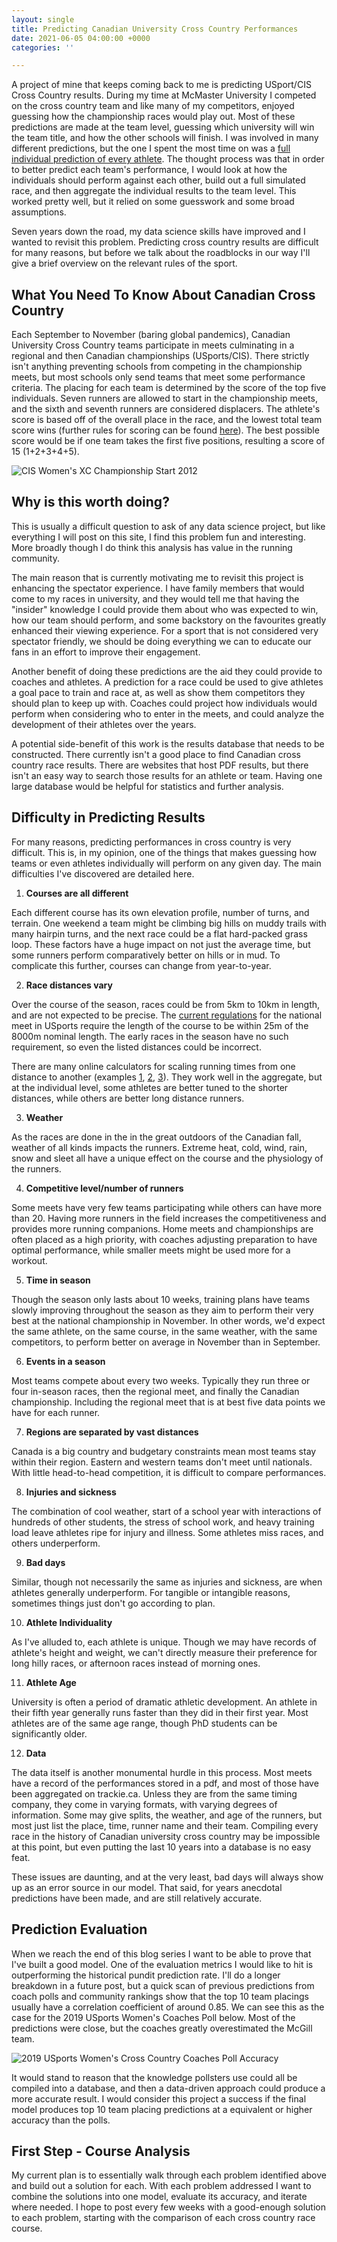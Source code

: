 ```yaml
---
layout: single
title: Predicting Canadian University Cross Country Performances
date: 2021-06-05 04:00:00 +0000
categories: ''

---
```

A project of mine that keeps coming back to me is predicting USport/CIS Cross Country results. During my time at McMaster University I competed on the cross country team and like many of my competitors, enjoyed guessing how the championship races would play out. Most of these predictions are made at the team level, guessing which university will win the team title, and how the other schools will finish. I was involved in many different predictions, but the one I spent the most time on was a [full individual prediction of every athlete](https://web.archive.org/web/20131105103135/http://www.trackie.com/track-and-field/Forum/cis-and-conference-individual-team-predictor/9714/1/ "CIS and Conference Individual Team Predictor"). The thought process was that in order to better predict each team's performance, I would look at how the individuals should perform against each other, build out a full simulated race, and then aggregate the individual results to the team level. This worked pretty well, but it relied on some guesswork and some broad assumptions.

Seven years down the road, my data science skills have improved and I wanted to revisit this problem. Predicting cross country results are difficult for many reasons, but before we talk about the roadblocks in our way I'll give a brief overview on the relevant rules of the sport.

## What You Need To Know About Canadian Cross Country

Each September to November (baring global pandemics), Canadian University Cross Country teams participate in meets culminating in a regional and then Canadian championships (USports/CIS). There strictly isn't anything preventing schools from competing in the championship meets, but most schools only send teams that meet some performance criteria. The placing for each team is determined by the score of the top five individuals. Seven runners are allowed to start in the championship meets, and the sixth and seventh runners are considered displacers. The athlete's score is based off of the overall place in the race, and the lowest total team score wins (further rules for scoring can be found [here](https://usports.ca/uploads/hq/Playing_Regs/2020-21/200721_Playing_Regulations_Cross_Country_%28W%26M%29_ENG.pdf)). The best possible score would be if one team takes the first five positions, resulting a score of 15 (1+2+3+4+5).

![](/uploads/cis2012wxc.gif "CIS Women's XC Championship Start 2012")

## Why is this worth doing?

This is usually a difficult question to ask of any data science project, but like everything I will post on this site, I find this problem fun and interesting.  More broadly though I do think this analysis has value in the running community.

The main reason that is currently motivating me to revisit this project is enhancing the spectator experience. I have family members that would come to my races in university, and they would tell me that having the "insider" knowledge I could provide them about who was expected to win, how our team should perform, and some backstory on the favourites greatly enhanced their viewing experience. For a sport that is not considered very spectator friendly, we should be doing everything we can to educate our fans in an effort to improve their engagement.

Another benefit of doing these predictions are the aid they could provide to coaches and athletes. A prediction for a race could be used to give athletes a goal pace to train and race at, as well as show them competitors they should plan to keep up with. Coaches could project how individuals would perform when considering who to enter in the meets, and could analyze the development of their athletes over the years.

A potential side-benefit of this work is the results database that needs to be constructed. There currently isn't a good place to find Canadian cross country race results. There are websites that host PDF results, but there isn't an easy way to search those results for an athlete or team. Having one large database would be helpful for statistics and further analysis.

## Difficulty in Predicting Results

For many reasons, predicting performances in cross country is very difficult. This is, in my opinion, one of the things that makes guessing how teams or even athletes individually will perform on any given day. The main difficulties I've discovered are detailed here.

1. **Courses are all different**

Each different course has its own elevation profile, number of turns, and terrain. One weekend a team might be climbing big hills on muddy trails with many hairpin turns, and the next race could be a flat hard-packed grass loop. These factors have a huge impact on not just the average time, but some runners perform comparatively better on hills or in mud. To complicate this further, courses can change from year-to-year.

2. **Race distances vary**

Over the course of the season, races could be from 5km to 10km in length, and are not expected to be precise. The [current regulations](https://usports.ca/uploads/hq/Playing_Regs/2020-21/200721_Playing_Regulations_Cross_Country_%28W%26M%29_ENG.pdf "USports XC Regulations") for the national meet in USports require the length of the course to be within 25m of the 8000m nominal length. The early races in the season have no such requirement, so even the listed distances could be incorrect.

There are many online calculators for scaling running times from one distance to another (examples [1](), [2](https://runsmartproject.com/calculator/), [3](https://lukehumphreyrunning.com/hmmcalculator/race_equivalency_calculator.php)). They work well in the aggregate, but at the individual level, some athletes are better tuned to the shorter distances, while others are better long distance runners.

3. **Weather**

As the races are done in the in the great outdoors of the Canadian fall, weather of all kinds impacts the runners. Extreme heat, cold, wind, rain, snow and sleet all have a unique effect on the course and the physiology of the runners.

4. **Competitive level/number of runners**

Some meets have very few teams participating while others can have more than 20. Having more runners in the field increases the competitiveness and provides more running  companions. Home meets and championships are often placed as a high priority, with coaches adjusting preparation to have optimal performance, while smaller meets might be used more for a workout.

5. **Time in season**

Though the season only lasts about 10 weeks, training plans have teams slowly improving throughout the season as they aim to perform their very best at the national championship in November. In other words, we'd expect the same athlete, on the same course, in the same weather, with the same competitors, to perform better on average in November than in September. 

6. **Events in a season**

Most teams compete about every two weeks. Typically they run three or four in-season races, then the regional meet, and finally the Canadian championship. Including the regional meet that is at best five data points we have for each runner.

7. **Regions are separated by vast distances**

Canada is a big country and budgetary constraints mean most teams stay within their region. Eastern and western teams don't meet until nationals. With little head-to-head competition, it is difficult to compare performances.

8. **Injuries and sickness**

The combination of cool weather, start of a school year with interactions of hundreds of other students, the stress of school work, and heavy training load leave athletes ripe for injury and illness. Some athletes miss races, and others underperform.

9. **Bad days**

Similar, though not necessarily the same as injuries and sickness, are when athletes generally underperform. For tangible or intangible reasons, sometimes things just don't go according to plan.

10. **Athlete Individuality**

As I've alluded to, each athlete is unique. Though we may have records of athlete's height and weight, we can't directly measure their preference for long hilly races, or afternoon races instead of morning ones. 

11. **Athlete Age**

University is often a period of dramatic athletic development. An athlete in their fifth year generally runs faster than they did in their first year. Most athletes are of the same age range, though PhD students can be significantly older. 

12. **Data**

The data itself is another monumental hurdle in this process. Most meets have a record of the performances stored in a pdf, and most of those have been aggregated on trackie.ca. Unless they are from the same timing company, they come in varying formats, with varying degrees of information. Some may give splits, the weather, and age of the runners, but most just list the place, time, runner name and their team. Compiling every race in the history of Canadian university cross country may be impossible at this point, but even putting the last 10 years into a database is no easy feat.

These issues are daunting, and at the very least, bad days will always show up as an error source in our model. That said, for years anecdotal predictions have been made, and are still relatively accurate. 

## Prediction Evaluation

When we reach the end of this blog series I want to be able to prove that I've built a good model. One of the evaluation metrics I would like to hit is outperforming the historical pundit prediction rate. I'll do a longer breakdown in a future post, but a quick scan of previous predictions from coach polls and community rankings show that the top 10 team placings usually have a correlation coefficient of around 0.85. We can see this as the case for the 2019 USports Women's Coaches Poll below. Most of the predictions were close, but the coaches greatly overestimated the McGill team.

![](/uploads/2019-usports-women-s-cross-country-coaches-poll-accuracy.png "2019 USports Women's Cross Country Coaches Poll Accuracy")

It would stand to reason that the knowledge pollsters use could all be compiled into a database, and then a data-driven approach could produce a more accurate result. I would consider this project a success if the final model produces top 10 team placing predictions at a equivalent or higher accuracy than the polls.

## First Step - Course Analysis

My current plan is to essentially walk through each problem identified above and build out a solution for each. With each problem addressed I want to combine the solutions into one model, evaluate its accuracy, and iterate where needed. I hope to post every few weeks with a good-enough solution to each problem, starting with the comparison of each cross country race course.
